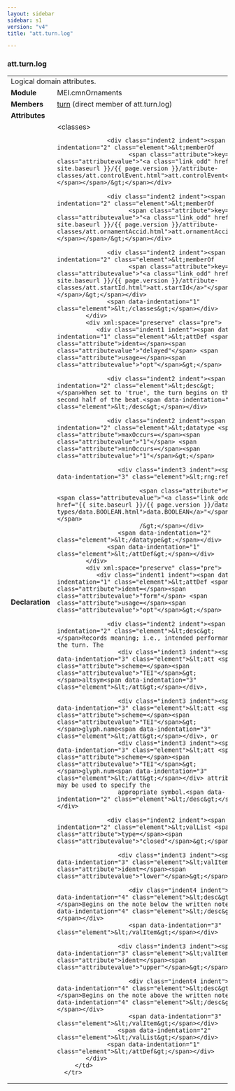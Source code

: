 ```yaml
---
layout: sidebar
sidebar: s1
version: "v4"
title: "att.turn.log"

---
```


<div class="classSpec att">
   <h3 id="att.turn.log">att.turn.log</h3>
   <table class="wovenodd">
      <tr>
         <td colspan="2" class="wovenodd-col2">Logical domain attributes.</td>
      </tr>
      <tr>
         <td class="wovenodd-col1"><strong>Module</strong></td>
         <td class="wovenodd-col2">MEI.cmnOrnaments</td>
      </tr>
      <tr>
         <td class="wovenodd-col1"><strong>Members</strong></td>
         <td class="wovenodd-col2">
            <div class="parent">
               <div><a class="link_odd_elementSpec" href="{{ site.baseurl }}/{{ page.version }}/elements/turn.html">turn</a> (direct member of att.turn.log)
               </div>
            </div>
         </td>
      </tr>
      <tr>
         <td class="wovenodd-col1"><strong>Attributes</strong></td>
         <td class="wovenodd-col2"></td>
      </tr>
      <tr>
         <td class="wovenodd-col1"><strong>Declaration</strong></td>
         <td class="wovenodd-col2">
            <div xml:space="preserve" class="pre">
               <div class="indent1 indent"><span data-indentation="1" class="element">&lt;classes&gt;</span>
                  
                  <div class="indent2 indent"><span data-indentation="2" class="element">&lt;memberOf
                        <span class="attribute">key=<span class="attributevalue">"<a class="link_odd" href="{{ site.baseurl }}/{{ page.version }}/attribute-classes/att.controlEvent.html">att.controlEvent</a>"</span></span>/&gt;</span></div>
                  
                  <div class="indent2 indent"><span data-indentation="2" class="element">&lt;memberOf
                        <span class="attribute">key=<span class="attributevalue">"<a class="link_odd" href="{{ site.baseurl }}/{{ page.version }}/attribute-classes/att.ornamentAccid.html">att.ornamentAccid</a>"</span></span>/&gt;</span></div>
                  
                  <div class="indent2 indent"><span data-indentation="2" class="element">&lt;memberOf
                        <span class="attribute">key=<span class="attributevalue">"<a class="link_odd" href="{{ site.baseurl }}/{{ page.version }}/attribute-classes/att.startId.html">att.startId</a>"</span></span>/&gt;</span></div>
                  <span data-indentation="1" class="element">&lt;/classes&gt;</span></div>
            </div>
            <div xml:space="preserve" class="pre">
               <div class="indent1 indent"><span data-indentation="1" class="element">&lt;attDef <span class="attribute">ident=</span><span class="attributevalue">"delayed"</span> <span class="attribute">usage=</span><span class="attributevalue">"opt"</span>&gt;</span>
                  
                  <div class="indent2 indent"><span data-indentation="2" class="element">&lt;desc&gt;</span>When set to 'true', the turn begins on the second half of the beat.<span data-indentation="2" class="element">&lt;/desc&gt;</span></div>
                  
                  <div class="indent2 indent"><span data-indentation="2" class="element">&lt;datatype <span class="attribute">maxOccurs=</span><span class="attributevalue">"1"</span> <span class="attribute">minOccurs=</span><span class="attributevalue">"1"</span>&gt;</span>
                     
                     <div class="indent3 indent"><span data-indentation="3" class="element">&lt;rng:ref
                           
                           <span class="attribute">name=<span class="attributevalue">"<a class="link_odd" href="{{ site.baseurl }}/{{ page.version }}/data-types/data.BOOLEAN.html">data.BOOLEAN</a>"</span></span>
                           /&gt;</span></div>
                     <span data-indentation="2" class="element">&lt;/datatype&gt;</span></div>
                  <span data-indentation="1" class="element">&lt;/attDef&gt;</span></div>
            </div>
            <div xml:space="preserve" class="pre">
               <div class="indent1 indent"><span data-indentation="1" class="element">&lt;attDef <span class="attribute">ident=</span><span class="attributevalue">"form"</span> <span class="attribute">usage=</span><span class="attributevalue">"opt"</span>&gt;</span>
                  
                  <div class="indent2 indent"><span data-indentation="2" class="element">&lt;desc&gt;</span>Records meaning; i.e., intended performance, of the turn. The 
                     <div class="indent3 indent"><span data-indentation="3" class="element">&lt;att <span class="attribute">scheme=</span><span class="attributevalue">"TEI"</span>&gt;</span>altsym<span data-indentation="3" class="element">&lt;/att&gt;</span></div>,
                     
                     <div class="indent3 indent"><span data-indentation="3" class="element">&lt;att <span class="attribute">scheme=</span><span class="attributevalue">"TEI"</span>&gt;</span>glyph.name<span data-indentation="3" class="element">&lt;/att&gt;</span></div>, or 
                     <div class="indent3 indent"><span data-indentation="3" class="element">&lt;att <span class="attribute">scheme=</span><span class="attributevalue">"TEI"</span>&gt;</span>glyph.num<span data-indentation="3" class="element">&lt;/att&gt;</span></div> attributes may be used to specify the
                     appropriate symbol.<span data-indentation="2" class="element">&lt;/desc&gt;</span></div>
                  
                  <div class="indent2 indent"><span data-indentation="2" class="element">&lt;valList <span class="attribute">type=</span><span class="attributevalue">"closed"</span>&gt;</span>
                     
                     <div class="indent3 indent"><span data-indentation="3" class="element">&lt;valItem <span class="attribute">ident=</span><span class="attributevalue">"lower"</span>&gt;</span>
                        
                        <div class="indent4 indent"><span data-indentation="4" class="element">&lt;desc&gt;</span>Begins on the note below the written note.<span data-indentation="4" class="element">&lt;/desc&gt;</span></div>
                        <span data-indentation="3" class="element">&lt;/valItem&gt;</span></div>
                     
                     <div class="indent3 indent"><span data-indentation="3" class="element">&lt;valItem <span class="attribute">ident=</span><span class="attributevalue">"upper"</span>&gt;</span>
                        
                        <div class="indent4 indent"><span data-indentation="4" class="element">&lt;desc&gt;</span>Begins on the note above the written note.<span data-indentation="4" class="element">&lt;/desc&gt;</span></div>
                        <span data-indentation="3" class="element">&lt;/valItem&gt;</span></div>
                     <span data-indentation="2" class="element">&lt;/valList&gt;</span></div>
                  <span data-indentation="1" class="element">&lt;/attDef&gt;</span></div>
            </div>
         </td>
      </tr>
   </table>
</div>